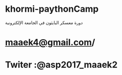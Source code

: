 # khormi-paythonCamp
دورة معسكر البايثون في الجامعة الإلكترونية
# maaek4@gmail.com/
# Twiter :@asp2017_maaek2
